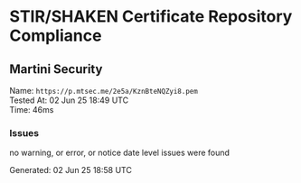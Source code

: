 # STIR/SHAKEN Certificate Repository Compliance

## Martini Security

Name: `https://p.mtsec.me/2e5a/KznBteNQZyi8.pem`\
Tested At: 02 Jun 25 18:49 UTC\
Time: 46ms

### Issues

no warning, or error, or notice date level issues were found

Generated: 02 Jun 25 18:58 UTC